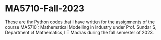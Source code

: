 # MA5710-Fall-2023

These are the Python codes that I have written for the assignments of the course MA5710 : Mathematical Modelling in Industry under Prof. Sundar S, Department of Mathematics, IIT Madras during the fall semester of 2023.  
